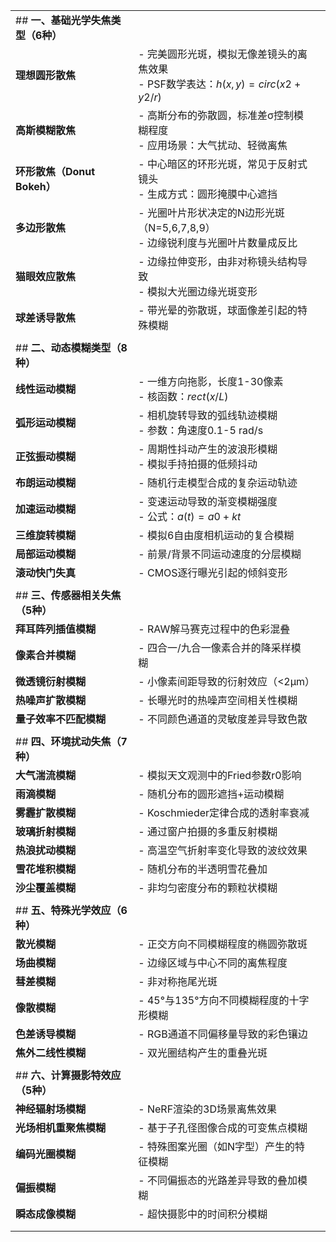 


|                       |                                                           |     |
| --------------------- | --------------------------------------------------------- | --- |
| ## **一、基础光学失焦类型（6种）** |                                                           |     |
| **理想圆形散焦**            | - 完美圆形光斑，模拟无像差镜头的离焦效果<br>- PSF数学表达：$h(x,y)=circ(x2+y2/r)$ |     |
| **高斯模糊散焦**            | - 高斯分布的弥散圆，标准差σ控制模糊程度<br>- 应用场景：大气扰动、轻微离焦                 |     |
| **环形散焦（Donut Bokeh）** | - 中心暗区的环形光斑，常见于反射式镜头<br>- 生成方式：圆形掩膜中心遮挡                   |     |
| **多边形散焦**             | - 光圈叶片形状决定的N边形光斑（N=5,6,7,8,9）<br>- 边缘锐利度与光圈叶片数量成反比        |     |
| **猫眼效应散焦**            | - 边缘拉伸变形，由非对称镜头结构导致<br>- 模拟大光圈边缘光斑变形                      |     |
| **球差诱导散焦**            | - 带光晕的弥散斑，球面像差引起的特殊模糊                                     |     |
|                       |                                                           |     |
| ## **二、动态模糊类型（8种）**   |                                                           |     |
| **线性运动模糊**            | - 一维方向拖影，长度1-30像素<br>- 核函数：$rect(x/L)$                    |     |
| **弧形运动模糊**            | - 相机旋转导致的弧线轨迹模糊<br>- 参数：角速度0.1-5 rad/s                    |     |
| **正弦振动模糊**            | - 周期性抖动产生的波浪形模糊<br>- 模拟手持拍摄的低频抖动                          |     |
| **布朗运动模糊**            | - 随机行走模型合成的复杂运动轨迹                                         |     |
| **加速运动模糊**            | - 变速运动导致的渐变模糊强度<br>- 公式：$a(t)=a0+kt$                      |     |
| **三维旋转模糊**            | - 模拟6自由度相机运动的复合模糊                                         |     |
| **局部运动模糊**            | - 前景/背景不同运动速度的分层模糊                                        |     |
| **滚动快门失真**            | - CMOS逐行曝光引起的倾斜变形                                         |     |
|                       |                                                           |     |
| ## **三、传感器相关失焦（5种）**  |                                                           |     |
| **拜耳阵列插值模糊**          | - RAW解马赛克过程中的色彩混叠                                         |     |
| **像素合并模糊**            | - 四合一/九合一像素合并的降采样模糊                                       |     |
| **微透镜衍射模糊**           | - 小像素间距导致的衍射效应（<2μm）                                      |     |
| **热噪声扩散模糊**           | - 长曝光时的热噪声空间相关性模糊                                         |     |
| **量子效率不匹配模糊**         | - 不同颜色通道的灵敏度差异导致色散                                        |     |
|                       |                                                           |     |
| ## **四、环境扰动失焦（7种）**   |                                                           |     |
| **大气湍流模糊**            | - 模拟天文观测中的Fried参数r0影响                                     |     |
| **雨滴模糊**              | - 随机分布的圆形遮挡+运动模糊                                          |     |
| **雾霾扩散模糊**            | - Koschmieder定律合成的透射率衰减                                   |     |
| **玻璃折射模糊**            | - 通过窗户拍摄的多重反射模糊                                           |     |
| **热浪扰动模糊**            | - 高温空气折射率变化导致的波纹效果                                        |     |
| **雪花堆积模糊**            | - 随机分布的半透明雪花叠加                                            |     |
| **沙尘覆盖模糊**            | - 非均匀密度分布的颗粒状模糊                                           |     |
|                       |                                                           |     |
| ## **五、特殊光学效应（6种）**   |                                                           |     |
| **散光模糊**              | - 正交方向不同模糊程度的椭圆弥散斑                                        |     |
| **场曲模糊**              | - 边缘区域与中心不同的离焦程度                                          |     |
| **彗差模糊**              | - 非对称拖尾光斑                                                 |     |
| **像散模糊**              | - 45°与135°方向不同模糊程度的十字形模糊                                  |     |
| **色差诱导模糊**            | - RGB通道不同偏移量导致的彩色镶边                                       |     |
| **焦外二线性模糊**           | - 双光圈结构产生的重叠光斑                                            |     |
|                       |                                                           |     |
| ## **六、计算摄影特效应（5种）**  |                                                           |     |
| **神经辐射场模糊**           | - NeRF渲染的3D场景离焦效果                                         |     |
| **光场相机重聚焦模糊**         | - 基于子孔径图像合成的可变焦点模糊                                        |     |
| **编码光圈模糊**            | - 特殊图案光圈（如N字型）产生的特征模糊                                     |     |
| **偏振模糊**              | - 不同偏振态的光路差异导致的叠加模糊                                       |     |
| **瞬态成像模糊**            | - 超快摄影中的时间积分模糊                                            |     |
|                       |                                                           |     |
|                       |                                                           |     |

